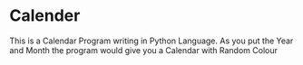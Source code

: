 # Calender
This  is a Calendar Program writing in Python Language.
As you put the Year and Month  the program would give you a Calendar with Random Colour
